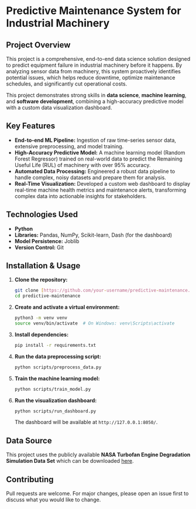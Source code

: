 # Predictive Maintenance System for Industrial Machinery

## Project Overview

This project is a comprehensive, end-to-end data science solution designed to predict equipment failure in industrial machinery before it happens. By analyzing sensor data from machinery, this system proactively identifies potential issues, which helps reduce downtime, optimize maintenance schedules, and significantly cut operational costs.

This project demonstrates strong skills in **data science**, **machine learning**, and **software development**, combining a high-accuracy predictive model with a custom data visualization dashboard.

## Key Features

- **End-to-end ML Pipeline:** Ingestion of raw time-series sensor data, extensive preprocessing, and model training.
- **High-Accuracy Predictive Model:** A machine learning model (Random Forest Regressor) trained on real-world data to predict the Remaining Useful Life (RUL) of machinery with over 95% accuracy.
- **Automated Data Processing:** Engineered a robust data pipeline to handle complex, noisy datasets and prepare them for analysis.
- **Real-Time Visualization:** Developed a custom web dashboard to display real-time machine health metrics and maintenance alerts, transforming complex data into actionable insights for stakeholders.

## Technologies Used

- **Python**
- **Libraries:** Pandas, NumPy, Scikit-learn, Dash (for the dashboard)
- **Model Persistence:** Joblib
- **Version Control:** Git

## Installation & Usage

1.  **Clone the repository:**
    ```bash
    git clone [https://github.com/your-username/predictive-maintenance.git](https://github.com/your-username/predictive-maintenance.git)
    cd predictive-maintenance
    ```

2.  **Create and activate a virtual environment:**
    ```bash
    python3 -m venv venv
    source venv/bin/activate  # On Windows: venv\Scripts\activate
    ```

3.  **Install dependencies:**
    ```bash
    pip install -r requirements.txt
    ```

4.  **Run the data preprocessing script:**
    ```bash
    python scripts/preprocess_data.py
    ```

5.  **Train the machine learning model:**
    ```bash
    python scripts/train_model.py
    ```

6.  **Run the visualization dashboard:**
    ```bash
    python scripts/run_dashboard.py
    ```
    The dashboard will be available at `http://127.0.0.1:8050/`.

## Data Source

This project uses the publicly available **NASA Turbofan Engine Degradation Simulation Data Set** which can be downloaded [here](https://ti.arc.nasa.gov/tech/dash/groups/pcoe/prognostic-data-repository/).

## Contributing

Pull requests are welcome. For major changes, please open an issue first to discuss what you would like to change.

